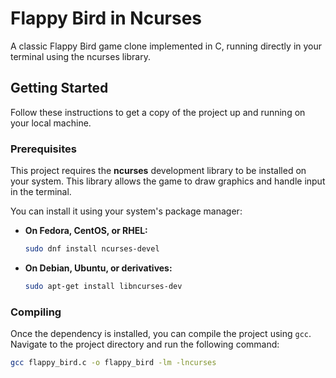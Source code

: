 # Flappy Bird in Ncurses

A classic Flappy Bird game clone implemented in C, running directly in your terminal using the ncurses library.

## Getting Started

Follow these instructions to get a copy of the project up and running on your local machine.

### Prerequisites

This project requires the **ncurses** development library to be installed on your system. This library allows the game to draw graphics and handle input in the terminal.

You can install it using your system's package manager:

* **On Fedora, CentOS, or RHEL:**
    ```bash
    sudo dnf install ncurses-devel
    ```
* **On Debian, Ubuntu, or derivatives:**
    ```bash
    sudo apt-get install libncurses-dev
    ```

### Compiling

Once the dependency is installed, you can compile the project using `gcc`. Navigate to the project directory and run the following command:

```bash
gcc flappy_bird.c -o flappy_bird -lm -lncurses
